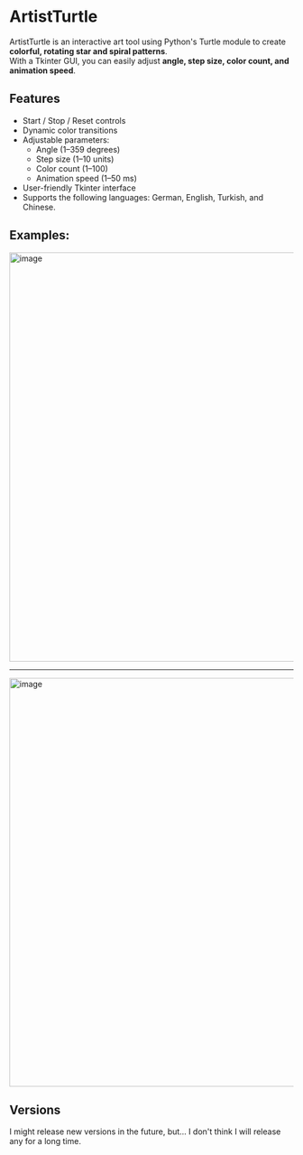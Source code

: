 
# ArtistTurtle

ArtistTurtle is an interactive art tool using Python's Turtle module to create **colorful, rotating star and spiral patterns**.  
With a Tkinter GUI, you can easily adjust **angle, step size, color count, and animation speed**.

## Features

- Start / Stop / Reset controls
- Dynamic color transitions
- Adjustable parameters:
  - Angle (1–359 degrees)
  - Step size (1–10 units)
  - Color count (1–100)
  - Animation speed (1–50 ms)
- User-friendly Tkinter interface
- Supports the following languages: German, English, Turkish, and Chinese.

## Examples:

<img width="895" height="725" alt="image" src="https://github.com/user-attachments/assets/2eac7866-6bd8-4213-8429-5a4436dfb1c1" />



---




<img width="897" height="724" alt="image" src="https://github.com/user-attachments/assets/eb591024-4923-4ff2-a23a-6e3c07638abd" />




## Versions

I might release new versions in the future, but… I don't think I will release any for a long time.
